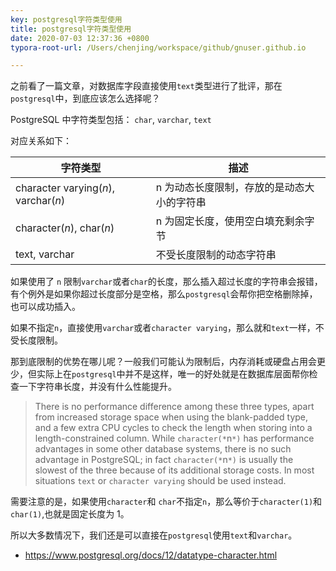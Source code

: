 ```yaml
---
key: postgresql字符类型使用
title: postgresql字符类型使用
date: 2020-07-03 12:37:36 +0800
typora-root-url: /Users/chenjing/workspace/github/gnuser.github.io

---
```


之前看了一篇文章，对数据库字段直接使用`text`类型进行了批评，那在`postgresql`中，到底应该怎么选择呢？

<!--more-->

PostgreSQL 中字符类型包括： `char`, `varchar`,  `text`

对应关系如下：

| **字符类型**                         | 描述                                       |
| ------------------------------------ | ------------------------------------------ |
| character varying(*n*), varchar(*n*) | n 为动态长度限制，存放的是动态大小的字符串 |
| character(*n*), char(*n*)            | n 为固定长度，使用空白填充剩余字节         |
| text, varchar                        | 不受长度限制的动态字符串                   |

如果使用了 `n` 限制`varchar`或者`char`的长度，那么插入超过长度的字符串会报错，有个例外是如果你超过长度部分是空格，那么`postgresql`会帮你把空格删除掉，也可以成功插入。

如果不指定`n`，直接使用`varchar`或者`character varying`，那么就和`text`一样，不受长度限制。

那到底限制的优势在哪儿呢？一般我们可能认为限制后，内存消耗或硬盘占用会更少，但实际上在`postgresql`中并不是这样，唯一的好处就是在数据库层面帮你检查一下字符串长度，并没有什么性能提升。

> There is no performance difference among these three types, apart from increased storage space when using the blank-padded type, and a few extra CPU cycles to check the length when storing into a length-constrained column. While `character(*`n`*)` has performance advantages in some other database systems, there is no such advantage in PostgreSQL; in fact `character(*`n`*)` is usually the slowest of the three because of its additional storage costs. In most situations `text` or `character varying` should be used instead.

需要注意的是，如果使用`character`和 `char`不指定`n`，那么等价于`character(1)`和`char(1)`,也就是固定长度为 1。

所以大多数情况下，我们还是可以直接在`postgresql`使用`text`和`varchar`。

* https://www.postgresql.org/docs/12/datatype-character.html